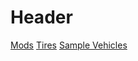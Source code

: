 <!-- TITLE: 4 X 4 -->
<!-- SUBTITLE: A quick summary of 4 X 4 -->

# Header
[Mods](/home/auto/4-x-4/mods)
[Tires](/home/auto/4-x-4/tires)
[Sample Vehicles](/home/auto/4-x-4/sample-vehicles)